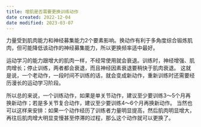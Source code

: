```yaml
---
title: 增肌是否需要更换训练动作
date created: 2022-12-04
date modified: 2023-03-07
---
```


力量受到肌肉能力和神经募集能力2个要素影响。换动作有利于多角度综合锻炼肌肉，但可能降低该动作的神经募集能力，所以更换频率适中最好。

运动学习的能力跟增大的肌肉一样，不经常使用就会衰退。训练时，神经增强、肌肉增长；停止训练，两者都会衰退，而且神经因素衰退要稍快于肌肉衰退。
这就是说，一个老动作，一段时间不训练的话，就会变成新动作，重新训练时还需要经历漫长的运动学习阶段。

所以总的来说，一个训练动作，如果是单关节动作，建议至少要训练3～5个月再换新动作；若是多关节复合动作，建议至少要训练4～6个月再换新动作。
当然也可以这样来安排：如果一个动作经历了训练者力量明显提高，然后肌肉明显增大，再往后肌肉增大明显变慢甚至停滞的过程，那么这个动作就可以更换了。
